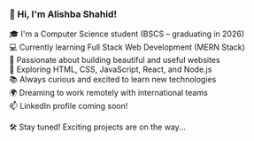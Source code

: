 ### 👋 Hi, I'm Alishba Shahid!

🎓 I'm a Computer Science student (BSCS – graduating in 2026)  
💻 Currently learning Full Stack Web Development (MERN Stack)  
🌱 Passionate about building beautiful and useful websites  
🚀 Exploring HTML, CSS, JavaScript, React, and Node.js  
📚 Always curious and excited to learn new technologies  
🌍 Dreaming to work remotely with international teams  
📫 LinkedIn profile coming soon!

🛠️ Stay tuned! Exciting projects are on the way...
